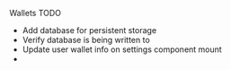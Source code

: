 Wallets TODO
- Add database for persistent storage
- Verify database is being written to
- Update user wallet info on settings component mount
- 